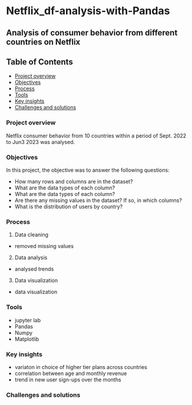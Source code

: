 # Netflix_df-analysis-with-Pandas
## Analysis of consumer behavior from different countries on Netflix
## Table of Contents
- [Project overview](#Project-overview)
- [Objectives](#Objectives)
- [Process](#Process)
- [Tools](#Tools)
- [Key insights](#Key_insights)
- [Challenges and solutions](#Challenges_and_solutions)

### Project overview
Netflix consumer behavior from 10 countries within a period of Sept. 2022 to Jun3 2023 was analysed.  
### Objectives  
In this project, the objective was to answer the following questions:  

  - How many rows and columns are in the dataset?  
  - What are the data types of each column?  
  - What are the data types of each column?  
  - Are there any missing values in the dataset? If so, in which columns?  
  - What is the distribution of users by country?  
  ### Process
1. Data cleaning  
  - removed missing values    
2. Data analysis  
  - analysed trends  
3.  Data visualization  
  - data visualization  
### Tools
- jupyter lab  
- Pandas  
- Numpy  
- Matplotlib  
### Key insights
- variaton in choice of higher tier plans across countries  
- correlation between age and monthly revenue  
- trend in new user sign-ups over the months
### Challenges and solutions


